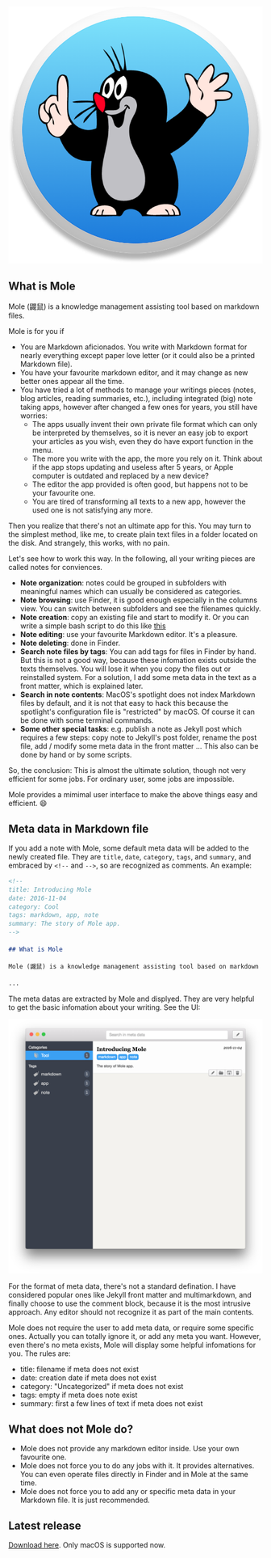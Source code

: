 ![Mole icon](assets/Icon.png)

## What is Mole

Mole (鼹鼠) is a knowledge management assisting tool based on markdown files.

Mole is for you if 

- You are Markdown aficionados. You write with Markdown format for nearly everything except paper love letter (or it could also be a printed Markdown file).
- You have your favourite markdown editor, and it may change as new better ones appear all the time.
- You have tried a lot of methods to manage your writings pieces (notes, blog articles, reading summaries, etc.), including integrated (big) note taking apps, however after changed a few ones for years, you still have worries:
    - The apps usually invent their own private file format which can only be interpreted by themselves, so it is never an easy job to export your articles as you wish, even they do have export function in the menu.
    - The more you write with the app, the more you rely on it. Think about if the app stops updating and useless after 5 years, or Apple computer is outdated and replaced by a new device?
    - The editor the app provided is often good, but happens not to be your favourite one.
    - You are tired of transforming all texts to a new app, however the used one is not satisfying any more.

Then you realize that there's not an ultimate app for this. You may turn to the simplest method, like me, to create plain text files in a folder located on the disk. And strangely, this works, with no pain. 

Let's see how to work this way. In the following, all your writing pieces are called notes for conviences.

- **Note organization**: notes could be grouped in subfolders with meaningful names which can usually be considered as categories.
- **Note browsing**: use Finder, it is good enough especially in the columns view. You can switch between subfolders and see the filenames quickly.
- **Note creation**: copy an existing file and start to modify it. Or you can write a simple bash script to do this like [this](https://gist.github.com/herrkaefer/8c4b84b07e565d8e2ff5e649e55d8f95)
- **Note editing**: use your favourite Markdown editor. It's a pleasure.
- **Note deleting**: done in Finder.
- **Search note files by tags**: You can add tags for files in Finder by hand. But this is not a good way, because these infomation exists outside the texts themselves. You will lose it when you copy the files out or reinstalled system. For a solution, I add some meta data in the text as a front matter, which is explained later.
- **Search in note contents**: MacOS's spotlight does not index Markdown files by default, and it is not that easy to hack this because the spotlight's configuration file is "restricted" by macOS. Of course it can be done with some terminal commands.
- **Some other special tasks**: e.g. publish a note as Jekyll post which requires a few steps: copy note to Jekyll's post folder, rename the post file, add / modify some meta data in the front matter ... This also can be done by hand or by some scripts.

So, the conclusion: This is almost the ultimate solution, though not very efficient for some jobs. For ordinary user, some jobs are impossible.

Mole provides a mimimal user interface to make the above things easy and efficient. 😄


## Meta data in Markdown file

If you add a note with Mole, some default meta data will be added to the  newly created file. They are `title`, `date`, `category`, `tags`, and `summary`, and embraced by `<!--` and `-->`, so are recognized as comments. An example:

```markdown
<!--
title: Introducing Mole
date: 2016-11-04
category: Cool
tags: markdown, app, note
summary: The story of Mole app.
-->

## What is Mole

Mole (鼹鼠) is a knowledge management assisting tool based on markdown files.

...
```

The meta datas are extracted by Mole and displyed. They are very helpful  to get the basic infomation about your writing. See the UI:

![](assets/UI.png)

For the format of meta data, there's not a standard defination. I have considered popular ones like Jekyll front matter and multimarkdown, and finally choose to use the comment block, because it is the most intrusive approach. Any editor should not recognize it as part of the main contents.

Mole does not require the user to add meta data, or require some specific ones. Actually you can totally ignore it, or add any meta you want. However, even there's no meta exists, Mole will display some helpful infomations for you. The rules are:

- title: filename if meta does not exist
- date: creation date if meta does not exist
- category: "Uncategorized" if meta does not exist
- tags: empty if meta does note exist
- summary: first a few lines of text if meta does not exist


## What does not Mole do?

- Mole does not provide any markdown editor inside. Use your own favourite one.
- Mole does not force you to do any jobs with it. It provides alternatives. You can even operate files directly in Finder and in Mole at the same time.
- Mole does not force you to add any or specific meta data in your Markdown file. It is just recommended.

## Latest release

[Download here](https://github.com/herrkaefer/Mole/releases). Only macOS is supported now.






